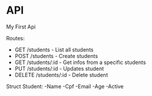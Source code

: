 # API
My First Api

Routes:
- GET /students - List all students
- POST /students - Create students
- GET /students/:id - Get infos from a specific students
- PUT /students/:id - Updates student
- DELETE /students/:id - Delete student

Struct Student:
-Name
-Cpf
-Email
-Age
-Active